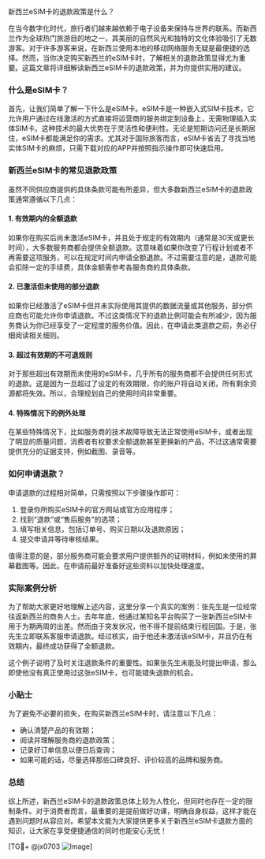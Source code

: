 新西兰eSIM卡的退款政策是什么？

在当今数字化时代，旅行者们越来越依赖于电子设备来保持与世界的联系。而新西兰作为全球热门旅游目的地之一，其美丽的自然风光和独特的文化体验吸引了无数游客。对于许多游客来说，在新西兰使用本地的移动网络服务无疑是最便捷的选择。然而，当你决定购买新西兰的eSIM卡时，了解相关的退款政策显得尤为重要。这篇文章将详细解读新西兰eSIM卡的退款政策，并为你提供实用的建议。

### 什么是eSIM卡？

首先，让我们简单了解一下什么是eSIM卡。eSIM卡是一种嵌入式SIM卡技术，它允许用户通过在线激活的方式直接将运营商的服务绑定到设备上，无需物理插入实体SIM卡。这种技术的最大优势在于灵活性和便利性。无论是短期访问还是长期居住，eSIM卡都能满足你的需求。尤其对于国际旅客而言，eSIM卡省去了寻找当地实体SIM卡的麻烦，只需下载对应的APP并按照指示操作即可快速启用。

### 新西兰eSIM卡的常见退款政策

虽然不同供应商提供的具体条款可能有所差异，但大多数新西兰eSIM卡的退款政策通常遵循以下几点：

#### 1. **有效期内的全额退款**
   如果你在购买后尚未激活eSIM卡，并且处于规定的有效期内（通常是30天或更长时间），大多数服务商都会提供全额退款。这意味着如果你改变了行程计划或者不再需要这项服务，可以在规定时间内申请全额退款。不过需要注意的是，退款可能会扣除一定的手续费，具体金额需参考各服务商的具体条款。

#### 2. **已激活但未使用的部分退款**
   如果你已经激活了eSIM卡但并未实际使用其提供的数据流量或其他服务，部分供应商也可能允许你申请退款。不过这类情况下的退款比例可能会有所减少，因为服务商认为你已经享受了一定程度的服务价值。因此，在申请此类退款之前，务必仔细阅读相关细则。

#### 3. **超过有效期的不可退规则**
   对于那些超出有效期而未使用的eSIM卡，几乎所有的服务商都不会提供任何形式的退款。这是因为一旦超过了设定的有效期限，你的账户将自动关闭，所有剩余资源都将失效。所以，合理规划自己的使用时间非常重要。

#### 4. **特殊情况下的例外处理**
   在某些特殊情况下，比如服务商的技术故障导致无法正常使用eSIM卡，或者出现了明显的质量问题，消费者有权要求全额退款甚至更换新的产品。不过这通常需要提供充分的证据支持，例如截图、录音等。

### 如何申请退款？

申请退款的过程相对简单，只需按照以下步骤操作即可：
1. 登录你所购买eSIM卡的官方网站或官方应用程序；
2. 找到“退款”或“售后服务”的选项；
3. 填写相关信息，包括订单号、购买日期以及退款原因；
4. 提交申请并等待审核结果。

值得注意的是，部分服务商可能会要求用户提供额外的证明材料，例如未使用的屏幕截图等。因此，在申请前最好准备好这些资料以加快处理速度。

### 实际案例分析

为了帮助大家更好地理解上述内容，这里分享一个真实的案例：张先生是一位经常往返新西兰的商务人士。去年年底，他通过某知名平台购买了一张新西兰eSIM卡用于为期两周的出差。然而由于突发状况，他不得不提前结束行程回国。于是，张先生立即联系客服申请退款。经过核实，由于他还未激活该eSIM卡，并且仍在有效期内，最终成功获得了全额退款。

这个例子说明了及时关注退款条件的重要性。如果张先生未能及时提出申请，那么即使他没有真正使用过这张eSIM卡，也可能错失退款的机会。

### 小贴士

为了避免不必要的损失，在购买新西兰eSIM卡时，请注意以下几点：
- 确认清楚产品的有效期；
- 阅读并理解服务商的退款政策；
- 记录好订单信息以便日后查询；
- 如果可能的话，尽量选择那些口碑良好、评价较高的品牌和服务商。

### 总结

综上所述，新西兰eSIM卡的退款政策总体上较为人性化，但同时也存在一定的限制条件。对于消费者而言，最重要的是提前做好功课，明确自身权益，这样才能在遇到问题时从容应对。希望本文能为大家提供更多关于新西兰eSIM卡退款方面的知识，让大家在享受便捷通信的同时也能安心无忧！

[TG💪+ @jx0703 ![Image](https://github.com/user-attachments/assets/dbca1d08-cadb-493c-b0ec-ad6f7a83f270)]